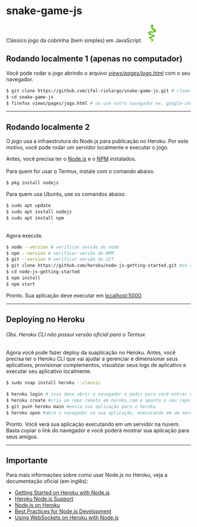 # snake-game-js
Clássico jogo da cobrinha (bem simples) em JavaScript.
<img src="sprite-snake.jpg" alt="drawing" width="50"/>


## Rodando localmente 1 (apenas no computador)
Você pode rodar o jogo abrindo o arquivo [_views/pages/jogo.html_](views/pages/jogo.html) com o seu navegador.

```sh
$ git clone https://github.com/ifal-riolargo/snake-game-js.git # clone a aplicação para sua máquina local (ou faça antes um fork e clone do seu próprio repositório)
$ cd snake-game-js
$ firefox views/pages/jogo.html # ou use outro navegador ex. google-chrome 
```

----

## Rodando localmente 2
O jogo usa a infraestrutura do Node.js para publicação no Heroku. Por este motivo, você pode rodar um servidor localmente e executar o jogo.

Antes, você precisa ter o [Node.js](http://nodejs.org/) e o [NPM](https://www.npmjs.com/) instalados.
<br><br>
Para quem for usar o Termux, instale com o comando abaixo.
```sh 
$ pkg install nodejs
```

Para quem usa Ubuntu, use os comandos abaixo.
```sh 
$ sudo apt update
$ sudo apt install nodejs
$ sudo apt install npm
```
<br>
Agora execute.

```sh
$ node --version # verificar versão do node
$ npm --version # verificar versão do NPM
$ git --version # verificar versão do GIT
$ git clone https://github.com/heroku/node-js-getting-started.git #só execute clone novamente, se vc ainda não fez clone do projeto
$ cd node-js-getting-started
$ npm install
$ npm start
```

Pronto. Sua aplicação deve executar em [localhost:5000](http://localhost:5000/).

----

## Deploying no Heroku
###### Obs. Heroku CLI não possui versão oficial para o Termux

Agora você pode fazer deploy da suaplicação no Heroku.
Antes, você precisa ter o Heroku CLI que vai ajudar a gerenciar e dimensionar seus aplicativos, provisionar complementos, visualizar seus logs de aplicativo e executar seu aplicativo localmente. 

```sh
$ sudo snap install heroku --classic 
```



```sh
$ heroku login # isso deve abrir o navegador e pedir para você entrar com seu login e senha no Heroku
$ heroku create #cria um repo remoto em heroku.com e aponta o seu repo local para lá 
$ git push heroku main #envia sua aplicação para o heroku
$ heroku open #abre o navegador na sua aplicação, executando em um servidor na nuvem
```

Pronto. Você verá sua aplicação executando em um servidor na nuvem. Basta copiar o link do navegador e você poderá mostrar sua aplicação para seus amigos.

<!-- or

[![Deploy to Heroku](https://www.herokucdn.com/deploy/button.png)](https://heroku.com/deploy) -->

----

## Importante

Para mais informações sobre como usar Node.js no Heroku, veja a documentação oficial (em inglês):

- [Getting Started on Heroku with Node.js](https://devcenter.heroku.com/articles/getting-started-with-nodejs)
- [Heroku Node.js Support](https://devcenter.heroku.com/articles/nodejs-support)
- [Node.js on Heroku](https://devcenter.heroku.com/categories/nodejs)
- [Best Practices for Node.js Development](https://devcenter.heroku.com/articles/node-best-practices)
- [Using WebSockets on Heroku with Node.js](https://devcenter.heroku.com/articles/node-websockets)
